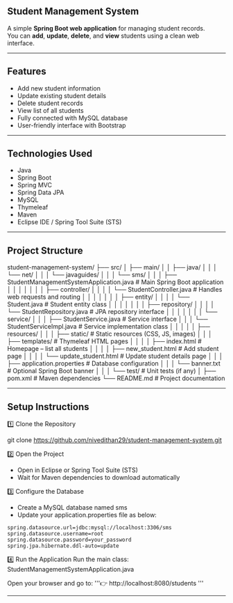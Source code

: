 ##  Student Management System

A simple **Spring Boot web application** for managing student records.  
You can **add**, **update**, **delete**, and **view** students using a clean web interface.

---

##  Features

- Add new student information  
- Update existing student details  
- Delete student records  
- View list of all students  
- Fully connected with MySQL database  
- User-friendly interface with Bootstrap  

---

##  Technologies Used

- Java  
- Spring Boot  
- Spring MVC  
- Spring Data JPA  
- MySQL
- Thymeleaf
- Maven
- Eclipse IDE / Spring Tool Suite (STS)

---
## Project Structure

student-management-system/
├── src/
│   ├── main/
│   │   ├── java/
│   │   │   └── net/
│   │   │       └── javaguides/
│   │   │           └── sms/
│   │   │               ├── StudentManagementSystemApplication.java   # Main Spring Boot application
│   │   │               │
│   │   │               ├── controller/
│   │   │               │   └── StudentController.java                # Handles web requests and routing
│   │   │               │
│   │   │               ├── entity/
│   │   │               │   └── Student.java                          # Student entity class
│   │   │               │
│   │   │               ├── repository/
│   │   │               │   └── StudentRepository.java                # JPA repository interface
│   │   │               │
│   │   │               └── service/
│   │   │                   ├── StudentService.java                   # Service interface
│   │   │                   └── StudentServiceImpl.java               # Service implementation class
│   │   │
│   │   ├── resources/
│   │   │   ├── static/                                               # Static resources (CSS, JS, images)
│   │   │   ├── templates/                                            # Thymeleaf HTML pages
│   │   │   │   ├── index.html                                        # Homepage – list all students
│   │   │   │   ├── new_student.html                                  # Add student page
│   │   │   │   └── update_student.html                               # Update student details page
│   │   │   ├── application.properties                                # Database configuration
│   │   │   └── banner.txt                                            # Optional Spring Boot banner
│   │
│   └── test/                                                         # Unit tests (if any)
│
├── pom.xml                                                           # Maven dependencies
└── README.md                                                         # Project documentation

---

## Setup Instructions

1️⃣ Clone the Repository 

   git clone https://github.com/nivedithan29/student-management-system.git

2️⃣ Open the Project

- Open in Eclipse or Spring Tool Suite (STS)
- Wait for Maven dependencies to download automatically

3️⃣ Configure the Database

- Create a MySQL database named sms
- Update your application.properties file as below:


```properties
spring.datasource.url=jdbc:mysql://localhost:3306/sms
spring.datasource.username=root
spring.datasource.password=your_password
spring.jpa.hibernate.ddl-auto=update
```

4️⃣ Run the Application
Run the main class: StudentManagementSystemApplication.java

Open your browser and go to:
'''👉 http://localhost:8080/students '''

---



